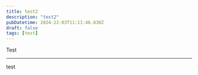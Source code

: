 ```yaml
---
title: test2
description: "test2"
pubDatetime: 2024-22-03T11:11:46.030Z
draft: false
tags: [test]
---
```


Test

---

test

